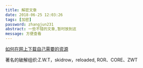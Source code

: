 ```yaml
---
title: 解密文章
date: 2018-06-25 12:03:26
tags: [加密]
password: zhangjun231
abstract: 一些不错的文章,暂时放到这
message: 方便查看
---
```


[如何在网上下载自己需要的资源](https://mp.weixin.qq.com/s/nf27vya3D2E_zLsAqcuq8Q)

著名的破解组织:Z.W.T，skidrow，reloaded, ROR、CORE、ZWT 



